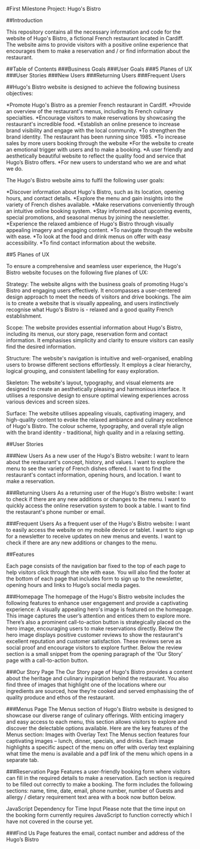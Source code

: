 #First Milestone Project: Hugo's Bistro

##Introduction

This repository contains all the necessary information and code for the website of Hugo's Bistro, a  fictional French restaurant located in Cardiff. The website aims to provide visitors with a positive online experience that encourages them to make a reservation and / or find information about the restaurant. 

##Table of Contents
###Business Goals
###User Goals
###5 Planes of UX
###User Stories
###New Users
###Returning Users
###Frequent Users


##Hugo's Bistro website is designed to achieve the following business objectives:

*Promote Hugo's Bistro as a premier French restaurant in Cardiff.
*Provide an overview of the restaurant's menus, including its French culinary specialties.
*Encourage visitors to make reservations by showcasing the restaurant's incredible food.
*Establish an online presence to increase brand visibility and engage with the local community.
*To strengthen the brand identity. The restaurant has been running since 1985.
*To increase sales by more users booking through the website
*For the website to create an emotional trigger with users and to make a booking.
*A user friendly and aesthetically beautiful website to reflect the quality food and service that Hugo’s Bistro offers.
*For new users to understand who we are and what we do.


The Hugo's Bistro website aims to fulfil the following user goals:

*Discover information about Hugo's Bistro, such as its location, opening hours, and contact details.
*Explore the menu and gain insights into the variety of French dishes available.
*Make reservations conveniently through an intuitive online booking system.
*Stay informed about upcoming events, special promotions, and seasonal menus by joining the newsletter.
*Experience the relaxed ambience of Hugo's Bistro through visually appealing imagery and engaging content.
*To navigate through the website with ease.
*To look at the food and drink menus on offer with easy accessibility.
*To find contact information about the website.


##5 Planes of UX

To ensure a comprehensive and seamless user experience, the Hugo's Bistro website focuses on the following five planes of UX:

Strategy: The website aligns with the business goals of promoting Hugo's Bistro and engaging users effectively. It encompasses a user-centered design approach to meet the needs of visitors and drive bookings. The aim is to create a website that is visually appealing, and users instinctively recognise what Hugo's Bistro is - relaxed and a good quality French establishment.  

Scope: The website provides essential information about Hugo's Bistro, including its menus, our story page, reservation form and contact information. It emphasises simplicity and clarity to ensure visitors can easily find the desired information.

Structure: The website's navigation is intuitive and well-organised, enabling users to browse different sections effortlessly. It employs a clear hierarchy, logical grouping, and consistent labelling for easy exploration.

Skeleton: The website's layout, typography, and visual elements are designed to create an aesthetically pleasing and harmonious interface. It utilises a responsive design to ensure optimal viewing experiences across various devices and screen sizes.

Surface: The website utilises appealing visuals, captivating imagery, and high-quality content to evoke the relaxed ambiance and culinary excellence of Hugo's Bistro. The colour scheme, typography, and overall style align with the brand identity - traditional, high quality and in a relaxing setting.


##User Stories

###New Users
As a new user of the Hugo's Bistro website:
I want to learn about the restaurant's concept, history, and values.
I want to explore the menu to see the variety of French dishes offered.
I want to find the restaurant's contact information, opening hours, and location.
I want to make a reservation.

###Returning Users
As a returning user of the Hugo's Bistro website:
I want to check if there are any new additions or changes to the menu.
I want to quickly access the online reservation system to book a table.
I want to find the restaurant's phone number or email.

###Frequent Users
As a frequent user of the Hugo's Bistro website:
I want to easily access the website on my mobile device or tablet.
I want to sign up for a newsletter to receive updates on new menus and events.
I want to check if there are any new additions or changes to the menu.


##Features 

Each page consists of the navigation bar fixed to the top of each page to help visitors click through the site with ease. You will also find the footer at the bottom of each page that includes form to sign up to the newsletter, opening hours and links to Hugo’s social media pages.

###Homepage
The homepage of the Hugo's Bistro website includes the following features to enhance user engagement and provide a captivating experience:
A visually appealing hero's image is featured on the homepage. This image captures the user’s attention and entices them to explore more. There’s also a prominent call-to-action button is strategically placed on the hero image, encouraging users to make reservations directly. 
Below the hero image displays positive customer reviews to show the restaurant's excellent reputation and customer satisfaction. These reviews serve as social proof and encourage visitors to explore further.
Below the review section is a small snippet from the opening paragraph of the ‘Our Story’ page with a call-to-action button. 

###Our Story Page
The Our Story page of Hugo's Bistro provides a content about the heritage and culinary inspiration behind the restaurant. 
You also find three of images that highlight one of the locations where our ingredients are sourced, how they’re cooked and served emphasising the of quality produce and ethos of the restaurant.


###Menus Page
The Menus section of Hugo's Bistro website is designed to showcase our diverse range of culinary offerings. With enticing imagery and easy access to each menu, this section allows visitors to explore and discover the delectable options available. Here are the key features of the Menus section:
Images with Overlay Text
The Menus section features four captivating images – lunch, dinner, specials, and drinks. Each image highlights a specific aspect of the menu on offer with overlay text explaining what time the menu is available and a pdf link of the menu which opens in a separate tab.

###Reservation Page 
Features a user-friendly booking form where visitors can fill in the required details to make a reservation. Each section is required to be filled out correctly to make a booking. 
The form includes the following sections:
name, time, date, email, phone number, number of Guests and allergy / dietary requirement text area with a book now button below.

JavaScript Dependency for Time Input
Please note that the time input on the booking form currently requires JavaScript to function correctly which I have not covered in the course yet.

###Find Us Page 
features the email, contact number and address of the Hugo’s Bistro




